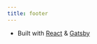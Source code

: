 ```yaml
---
title: footer
---
```


* Built with [React](https://reactjs.org/) & [Gatsby](https://www.gatsbyjs.org/)
